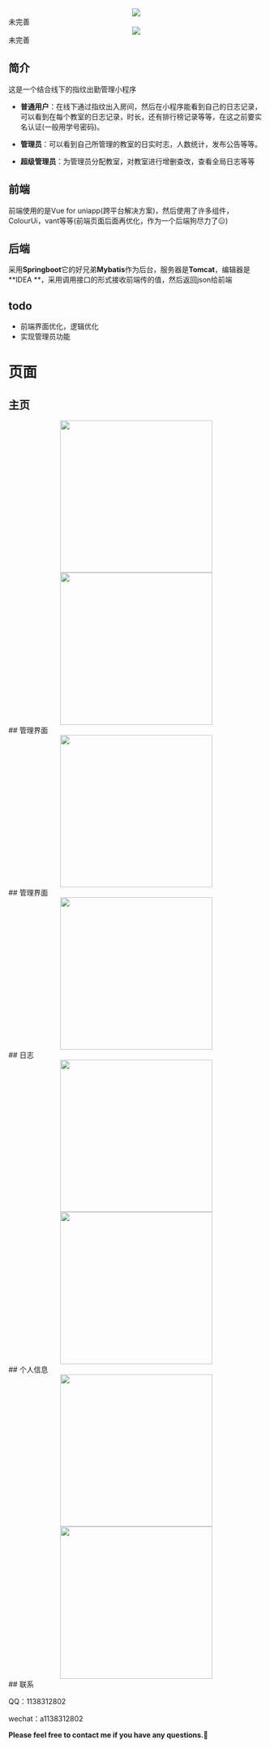 <center><img src="pictures/attendanceMiniprogram.png"  /></center>
未完善
<center><img src="pictures/attendance.png"  /></center>
未完善

## 简介

这是一个结合线下的指纹出勤管理小程序

- **普通用户**：在线下通过指纹出入房间，然后在小程序能看到自己的日志记录，可以看到在每个教室的日志记录，时长，还有排行榜记录等等，在这之前要实名认证(一般用学号密码)。

- **管理员**：可以看到自己所管理的教室的日实时志，人数统计，发布公告等等。

- **超级管理员**：为管理员分配教室，对教室进行增删查改，查看全局日志等等

## 前端

前端使用的是Vue for uniapp(跨平台解决方案)，然后使用了许多组件，ColourUi，vant等等(前端页面后面再优化，作为一个后端狗尽力了:expressionless:) 

## 后端

采用**Springboot**它的好兄弟**Mybatis**作为后台，服务器是**Tomcat**，编辑器是**IDEA **，采用调用接口的形式接收前端传的值，然后返回json给前端

## todo

- 前端界面优化，逻辑优化
- 实现管理员功能

# 页面
## 主页

<center><img src="pictures/home.jpg" width="300" /><img src="pictures/home2.jpg" width="300" /></center>
## 管理界面

  <center><img src="pictures/charge.jpg" width="300"></center>
## 管理界面

  <center><img src="pictures/rank.jpg" width="300" /></center>
## 日志

  <center><img src="pictures/log.jpg" width="300" /><img src="pictures/log2.jpg" width="300" /></center>
## 个人信息

  <center><img src="pictures/profile.jpg" width="300" /><img src="pictures/profile2.jpg" width="300" /></center>
## 联系

QQ：1138312802

wechat：a1138312802

**Please feel free to contact me if you have any questions.:call_me_hand:**




